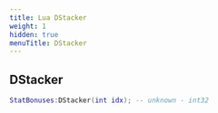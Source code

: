 ```yaml
---
title: Lua DStacker
weight: 1
hidden: true
menuTitle: DStacker
---
```

## DStacker
```lua
StatBonuses:DStacker(int idx); -- unknown - int32
```